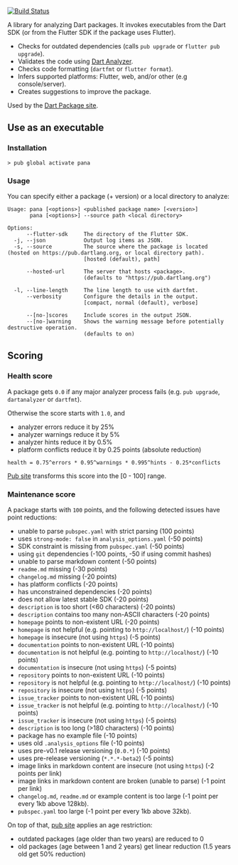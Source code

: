 [![Build Status](https://travis-ci.org/dart-lang/pana.svg?branch=master)](https://travis-ci.org/dart-lang/pana)

A library for analyzing Dart packages. It invokes executables from the Dart SDK
(or from the Flutter SDK if the package uses Flutter).

* Checks for outdated dependencies (calls `pub upgrade` or `flutter pub upgrade`).
* Validates the code using [Dart Analyzer](https://dart.dev/tools/dartanalyzer).
* Checks code formatting (`dartfmt` or `flutter format`).
* Infers supported platforms: Flutter, web, and/or other (e.g console/server).
* Creates suggestions to improve the package.

Used by the [Dart Package site](https://pub.dev/).

## Use as an executable

### Installation

```console
> pub global activate pana
```

### Usage

You can specify either a package (+ version) or a local directory to analyze:

```
Usage: pana [<options>] <published package name> [<version>]
       pana [<options>] --source path <local directory>

Options:
      --flutter-sdk     The directory of the Flutter SDK.
  -j, --json            Output log items as JSON.
  -s, --source          The source where the package is located (hosted on https://pub.dartlang.org, or local directory path).
                        [hosted (default), path]
  
      --hosted-url      The server that hosts <package>.
                        (defaults to "https://pub.dartlang.org")
  
  -l, --line-length     The line length to use with dartfmt.
      --verbosity       Configure the details in the output.
                        [compact, normal (default), verbose]
  
      --[no-]scores     Include scores in the output JSON.
      --[no-]warning    Shows the warning message before potentially destructive operation.
                        (defaults to on)
```

## Scoring

### Health score

A package gets `0.0` if any major analyzer process fails (e.g. `pub upgrade`,
`dartanalyzer` or `dartfmt`).

Otherwise the score starts with `1.0`, and
- analyzer errors reduce it by 25%
- analyzer warnings reduce it by 5%
- analyzer hints reduce it by 0.5%
- platform conflicts reduce it by 0.25 points (absolute reduction)

`health = 0.75^errors * 0.95^warnings * 0.995^hints - 0.25*conflicts`

[Pub site](https://pub.dev/) transforms this score into the [0 - 100] range.

### Maintenance score

A package starts with `100` points, and the following detected issues have point reductions:
- unable to parse `pubspec.yaml` with strict parsing (100 points)
- uses `strong-mode: false` in `analysis_options.yaml` (-50 points)
- SDK constraint is missing from `pubspec.yaml` (-50 points)
- using `git` dependencies (-100 points, -50 if using commit hashes)
- unable to parse markdown content (-50 points)
- `readme.md` missing (-30 points)
- `changelog.md` missing (-20 points)
- has platform conflicts (-20 points)
- has unconstrained dependencies (-20 points)
- does not allow latest stable SDK (-20 points)
- `description` is too short (<60 characters) (-20 points)
- `description` contains too many non-ASCII characters (-20 points)
- `homepage` points to non-existent URL (-20 points)
- `homepage` is not helpful (e.g. pointing to `http://localhost/`) (-10 points)
- `homepage` is insecure (not using `https`) (-5 points)
- `documentation` points to non-existent URL (-10 points)
- `documentation` is not helpful (e.g. pointing to `http://localhost/`) (-10 points)
- `documentation` is insecure (not using `https`) (-5 points)
- `repository` points to non-existent URL (-10 points)
- `repository` is not helpful (e.g. pointing to `http://localhost/`) (-10 points)
- `repository` is insecure (not using `https`) (-5 points)
- `issue_tracker` points to non-existent URL (-10 points)
- `issue_tracker` is not helpful (e.g. pointing to `http://localhost/`) (-10 points)
- `issue_tracker` is insecure (not using `https`) (-5 points)
- `description` is too long (>180 characters) (-10 points)
- package has no example file (-10 points)
- uses old `.analysis_options` file (-10 points)
- uses pre-v0.1 release versioning (`0.0.*`) (-10 points)
- uses pre-release versioning (`*.*.*-beta2`) (-5 points)
- image links in markdown content are insecure (not using `https`) (-2 points per link) 
- image links in markdown content are broken (unable to parse) (-1 point per link) 
- `changelog.md`, `readme.md` or example content is too large (-1 point per every 1kb above 128kb).
- `pubspec.yaml` too large (-1 point per every 1kb above 32kb).

On top of that, [pub site](https://pub.dev/) applies an age restriction:
 - outdated packages (age older than two years) are reduced to 0
 - old packages (age between 1 and 2 years) get linear reduction (1.5 years old get 50% reduction)
